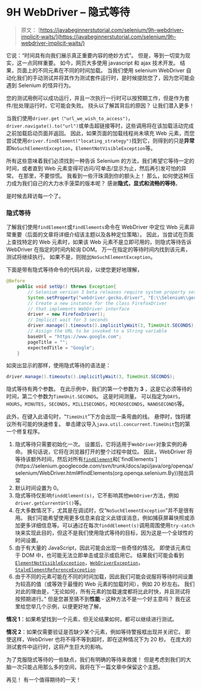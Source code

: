 # 9H WebDriver – 隐式等待

> 原文： [https://javabeginnerstutorial.com/selenium/9h-webdriver-implicit-waits/](https://javabeginnerstutorial.com/selenium/9h-webdriver-implicit-waits/)

它说：“时间具有向我们展示真正重要内容的绝妙方式”。 但是，等到一切变为现实，这一点同样重要。 如今，网页大多使用 javascript 和 ajax 技术开发。 结果，页面上的不同元素在不同的时间加载。 当我们使用 selenium WebDriver 自动化我们的手动测试并将其作为测试套件运行时，是时候提防您了，因为您可能会遇到 Selenium 的怪异行为。

您的测试用例可以成功运行，并且一次执行一行时可以按预期工作，但是作为套件/批处理运行时，它可能会失败。 挠头以了解其背后的原因？ 让我们潜入更多！

当我们使用`driver.get（"url_we_wish_to_access")`，`driver.navigate().to("url")`或单击超链接等时，这些调用将在该加载活动完成之前加载启动页面并返回。 因此，如果页面的加载线程尚未填充 Web 元素，而您尝试使用`driver.findElement("locating_strategy")`找到它，则得到的只是**异常**即`NoSuchElementException`，`ElementNotVisibleException`等。

所有这些意味着我们必须找到一种告诉 Selenium 的方法，我们希望它等待一定的时间，或者直到 Web 元素变得可访问/可单击/显示为止，然后再引发可怕的异常。 在那里，不要惊慌。 我看到一些汗珠滴到你的额头上！ 那么，如何使这种压力成为我们自己的大力水手菠菜的版本呢？ 感谢**隐式，显式和流畅的等待**。

是时候去拜访每一个了。

### 隐式等待

了解我们使用`findElement`或`findElements`命令在 WebDriver 中定位 Web 元素非常重要（后面的文章将详细介绍该主题以及各种定位策略）。 因此，当尝试在页面上查找特定的 Web 元素时，如果该 Web 元素不是立即可用的，则隐式等待告诉 WebDriver 在指定的时间内轮询 DOM。 万一在指定的等待时间内找到该元素，测试将继续执行。 如果不是，则抛出`NoSuchElementException`。

下面是带有隐式等待命令的代码片段，以使您更好地理解，

```java
@Before
	public void setUp() throws Exception{
		// Selenium version 3 beta releases require system property set up
		System.setProperty("webdriver.gecko.driver", "E:\\Selenium\\geckodriver-v0.10.0-win64\\geckodriver.exe");
		// Create a new instance for the class FirefoxDriver
		// that implements WebDriver interface
		driver = new FirefoxDriver();
		// Implicit wait for 3 seconds
		driver.manage().timeouts().implicitlyWait(3, TimeUnit.SECONDS);
		// Assign the URL to be invoked to a String variable
		baseUrl = "https://www.google.com";
		pageTitle = "";
		expectedTitle = "Google";
	} 
```

如突出显示的那样，使用隐式等待的语法是：

```java
driver.manage().timeouts().implicitlyWait(3, TimeUnit.SECONDS);
```

隐式等待有两个参数。 在此示例中，我们的第一个参数为 **3** ，这是它必须等待的时间，第二个参数为`TimeUnit.SECONDS`。 这是时间测量。 可以指定为`DAYS`，`HOURS`，`MINUTES`，`SECONDS`，`MILLISECONDS`，`MICROSECONDS`，`NANOSECONDS`等。

此外，在键入此语句时，“`TimeUnit`”下方会出现一条弯曲的线。 悬停时，蚀将建议所有可能的快速修复。 单击建议导入`java.util.concurrent.TimeUnit`包的第一个修复程序。

1.  隐式等待只需要初始化一次。 设置后，它将适用于`WebDriver`对象实例的寿命。 换句话说，它将在浏览器打开的整个过程中就位。 因此，WebDriver 将等待该额外时间，然后对所有[`findElement`](https://selenium.googlecode.com/svn/trunk/docs/api/java/org/openqa/selenium/WebDriver.html#findElement(org.openqa.selenium.By))和[`findElements`](https://selenium.googlecode.com/svn/trunk/docs/api/java/org/openqa/selenium/WebDriver.html#findElements(org.openqa.selenium.By))抛出异常
2.  默认时间设置为 0。
3.  隐式等待仅影响`finddElement(s)`，它不影响其他`WebDriver`方法，例如`driver.getCurrentUrl()`等。
4.  在大多数情况下，尤其是在调试时，仅“`NoSuchElementException`”并不是很有用。 我们可能希望使用更多信息来自定义此错误消息，例如捕获屏幕快照或添加更多详细信息等。可以通过在每次`finddElement(s)`调用周围使用`try-catch`块来实现此目的，但这不是我们使用隐式等待的目标，因为这是一个全球性的时间设置。
5.  由于有大量的 JavaScript，因此可能会出现一些奇怪的情况。 即使该元素位于 DOM 中，也可能无法立即单击或显示或启用它。 结果我们可能会看到[`ElementNotVisibleException`](https://selenium.googlecode.com/svn/trunk/docs/api/java/org/openqa/selenium/ElementNotVisibleException.html)，[`WebDriverException`](https://selenium.googlecode.com/svn/trunk/docs/api/java/org/openqa/selenium/WebDriverException.html)，[`StaleElementReferenceException`](https://selenium.googlecode.com/svn/trunk/docs/api/java/org/openqa/selenium/StaleElementReferenceException.html)
6.  由于不同的元素可能在不同的时间加载，因此我们可能会说服将等待时间设置为较高的值（或等效于最慢的 Web 元素的加载时间），例如 20 秒左右。 我们对此的理由是，“无论如何，所有元素的加载速度都将比此时快，并且测试将按预期进行。” 但是您甚至猜不到**性能** - 这种方法不是一个好主意吗？ 我在这里给您举几个示例，以便更好地了解，

**情况 1**：如果希望找到一个元素，但无论结果如何，都可以继续进行测试。

**情况 2**：如果仅需要验证是否缺少某个元素，例如等待警报框出现并关闭它。 即使这样，WebDriver 也将不得不等到超时，即在这种情况下为 20 秒。 在庞大的测试套件中运行时，这将产生巨大的影响。

为了克服隐式等待的一些缺点，我们有明确的等待来救援！ 但是考虑到我们的大脑一次只能占用那么多的空间，我将在下一篇文章中保留这个主题。

再见！ 有一个值得期待的一天！

